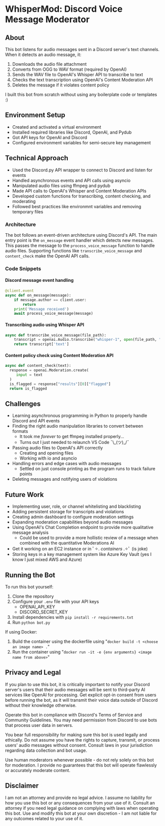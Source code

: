 WhisperMod: Discord Voice Message Moderator
======================

About
-----

This bot listens for audio messages sent in a Discord server's text channels. When it detects an audio message, it:

1.  Downloads the audio file attachment
2.  Converts from OGG to WAV format (required by OpenAI)
3.  Sends the WAV file to OpenAI's Whisper API to transcribe to text
4.  Checks the text transcription using OpenAI's Content Moderation API
5.  Deletes the message if it violates content policy

I built this bot from scratch without using any boilerplate code or templates :)

Environment Setup
-----------------

*   Created and activated a virtual environment
*   Installed required libraries like Discord, OpenAI, and Pydub
*   Got API keys for OpenAI and Discord
*   Configured environment variables for semi-secure key management

Technical Approach
------------------

*   Used the Discord.py API wrapper to connect to Discord and listen for events
*   Handled asynchronous events and API calls using asyncio
*   Manipulated audio files using ffmpeg and pydub
*   Made API calls to OpenAI's Whisper and Content Moderation APIs
*   Developed custom functions for transcribing, content checking, and moderating
*   Followed best practices like environmnt variables and removing temporary files

### Architecture

The bot follows an event-driven architecture using Discord's API. The main entry point is the `on_message` event handler which detects new messages. This passes the message to the `process_voice_message` function to handle audio files. Supporting functions like `transcribe_voice_message` and `content_check` make the OpenAI API calls.

### Code Snippets

#### Discord message event handling

```python
@client.event
async def on_message(message):
    if message.author == client.user:  
        return
    print('Message received')
    await process_voice_message(message)
```

#### Transcribing audio using Whisper API

```python
async def transcribe_voice_message(file_path):
    transcript = openai.Audio.transcribe("whisper-1", open(file_path, "rb"))
    return transcript['text']
```

#### Content policy check using Content Moderation API
```python
async def content_check(text):
  response = openai.Moderation.create(
     input = text
  )
  is_flagged = response["results"][0]["flagged"]
  return is_flagged
```
Challenges
----------

*   Learning asynchronous programming in Python to properly handle Discord and API events
*   Finding the right audio manipulation libraries to convert between formats
    * It took me *forever* to get ffmpeg installed properly...
    * Turns out I just needed to relaunch VS Code ¯\\\_(ツ)_/¯
*   Passing audio files to OpenAI's API correctly
    * Creating and opening files
    * Working with io and asyncio
*   Handling errors and edge cases with audio messages
    * Settled on just console printing as the program runs to track failure points
*   Deleting messages and notifying users of violations

Future Work
-----------

*   Implementing user, role, or channel whitelisting and blacklisting
*   Adding persistent storage for transcripts and violations
*   Creating admin dashboard to configure moderation settings
*   Expanding moderation capabilities beyond audio messages
*   Using OpenAI's Chat Completion endpoint to provide more qualitative message analysis
    * Could be used to provide a more hollistic review of a message when combined with the quantitative Moderations AI
*   Get it working on an EC2 instance or in ﾟ✧. *containers* .✧ﾟ (is joke)
*   Storing keys in a key management system like Azure Key Vault (yes I know I just mixed AWS and Azure)

Running the Bot
---------------

To run this bot yourself:

1.  Clone the repository
2.  Configure your `.env` file with your API keys
    - OPENAI_API_KEY
    - DISCORD_SECRET_KEY
3.  Install dependencies with `pip install -r requirements.txt`
4.  Run `python bot.py`

If using Docker:

1.  Build the container using the dockerfile using "`docker build -t <choose an image name> .`"
2.  Run the container using "`docker run -it -e {env arguments} <image name from above>`"

Privacy and Legal
---------------
If you plan to use this bot, it is critically important to notify your Discord server's users that their audio messages will be sent to third-party AI services like OpenAI for processing. Get explicit opt-in consent from users before running the bot, as it will transmit their voice data outside of Discord without their knowledge otherwise.

Operate this bot in compliance with Discord's Terms of Service and Community Guidelines. You may need permission from Discord to use bots that process user data in servers.

You bear full responsibility for making sure this bot is used legally and ethically. Do not assume you have the rights to capture, transmit, or process users' audio messages without consent. Consult laws in your jurisdiction regarding data collection and bot usage.

Use human moderators whenever possible - do not rely solely on this bot for moderation. I provide no guarantees that this bot will operate flawlessly or accurately moderate content.

Disclaimer
---------------
I am not an attorney and provide no legal advice. I assume no liability for how you use this bot or any consequences from your use of it. Consult an attorney if you need legal guidance on complying with laws when operating this bot. Use and modify this bot at your own discretion - I am not liable for any outcomes related to your use of it.